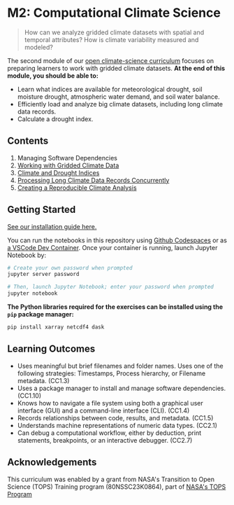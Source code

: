 M2: Computational Climate Science
=================================

> How can we analyze gridded climate datasets with spatial and temporal attributes? How is climate variability measured and modeled?

The second module of our [open climate-science curriculum](https://openclimatescience.github.io/curriculum) focuses on preparing learners to work with gridded climate datasets.
**At the end of this module, you should be able to:**

- Learn what indices are available for meteorological drought, soil moisture drought, atmospheric water demand, and soil water balance.
- Efficiently load and analyze big climate datasets, including long climate data records.
- Calculate a drought index.


Contents
--------------

1. Managing Software Dependencies
2. [Working with Gridded Climate Data](https://github.com/OpenClimateScience/M2-Computational-Climate-Science/blob/main/notebooks/02_Working_with_Gridded_Climate_Data.ipynb)
3. [Climate and Drought Indices](https://github.com/OpenClimateScience/M2-Computational-Climate-Science/blob/main/notebooks/03_Climate_and_Drought_Indices.ipynb)
4. [Processing Long Climate Data Records Concurrently](https://github.com/OpenClimateScience/M2-Computational-Climate-Science/blob/main/notebooks/04_Processing_Long_Climate_Data_Records.ipynb)
5. [Creating a Reproducible Climate Analysis](https://github.com/OpenClimateScience/M2-Computational-Climate-Science/blob/main/notebooks/05_Creating_a_Reproducible_Climate_Data_Analysis.ipynb)


Getting Started
---------------

[See our installation guide here.](https://github.com/OpenClimateScience/M1-Open-Climate-Data/blob/main/HOW_TO_INSTALL.md)

You can run the notebooks in this repository using [Github Codespaces](https://docs.github.com/en/codespaces/overview) or as [a VSCode Dev Container](https://code.visualstudio.com/docs/devcontainers/containers). Once your container is running, launch Jupyter Notebook by:

```sh
# Create your own password when prompted
jupyter server password

# Then, launch Jupyter Notebook; enter your password when prompted
jupyter notebook
```

**The Python libraries required for the exercises can be installed using the `pip` package manager:**

```sh
pip install xarray netcdf4 dask
```


Learning Outcomes
-----------------

- Uses meaningful but brief filenames and folder names. Uses one of the following strategies: Timestamps, Process hierarchy, or Filename metadata. (CC1.3)
- Uses a package manager to install and manage software dependencies. (CC1.10)
- Knows how to navigate a file system using both a graphical user interface (GUI) and a command-line interface (CLI). (CC1.4)
- Records relationships between code, results, and metadata. (CC1.5)
- Understands machine representations of numeric data types. (CC2.1)
- Can debug a computational workflow, either by deduction, print statements, breakpoints, or an interactive debugger. (CC2.7)


Acknowledgements
----------------

This curriculum was enabled by a grant from NASA's Transition to Open Science (TOPS) Training program (80NSSC23K0864), part of [NASA's TOPS Program](https://nasa.github.io/Transform-to-Open-Science/)
